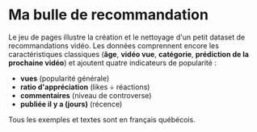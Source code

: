 # Ma bulle de recommandation

Le jeu de pages illustre la création et le nettoyage d'un petit dataset de
recommandations vidéo. Les données comprennent encore les caractéristiques
classiques (**âge**, **vidéo vue**, **catégorie**, **prédiction de la prochaine
vidéo**) et ajoutent quatre indicateurs de popularité :

- **vues** (popularité générale)
- **ratio d'appréciation** (likes ÷ réactions)
- **commentaires** (niveau de controverse)
- **publiée il y a (jours)** (récence)

Tous les exemples et textes sont en français québécois.

